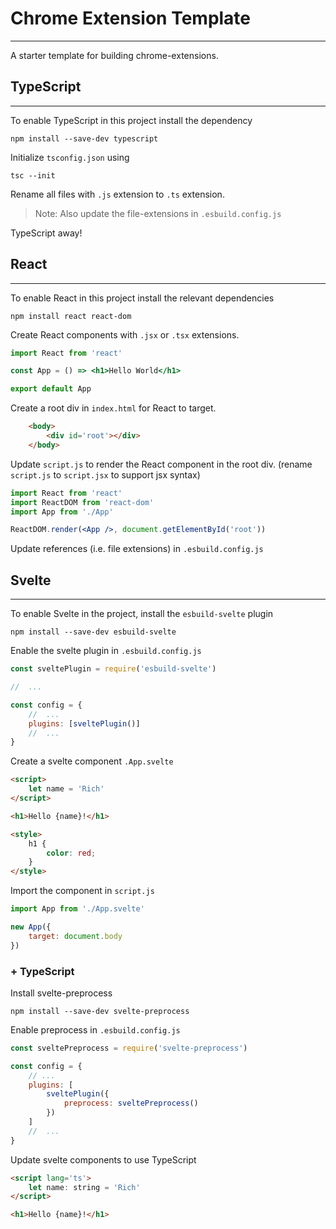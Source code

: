 # Chrome Extension Template
---------------------------

A starter template for building chrome-extensions.

## TypeScript
-------------

To enable TypeScript in this project install the dependency

```
npm install --save-dev typescript
```

Initialize `tsconfig.json` using

```
tsc --init
```

Rename all files with `.js` extension to `.ts` extension. 

>Note: Also update the file-extensions in `.esbuild.config.js`

TypeScript away!

## React
--------

To enable React in this project install the relevant dependencies

```
npm install react react-dom
```

Create React components with `.jsx` or `.tsx` extensions.

```jsx
import React from 'react'

const App = () => <h1>Hello World</h1>

export default App
```

Create a root div in `index.html` for React to target.

```html
    <body>
        <div id='root'></div>
    </body>
```

Update `script.js` to render the React component in the root div. (rename `script.js` to `script.jsx` to support jsx syntax)

```jsx
import React from 'react'
import ReactDOM from 'react-dom'
import App from './App'

ReactDOM.render(<App />, document.getElementById('root'))
```

Update references (i.e. file extensions) in `.esbuild.config.js`

## Svelte
---------

To enable Svelte in the project, install the `esbuild-svelte` plugin

```
npm install --save-dev esbuild-svelte
```

Enable the svelte plugin in `.esbuild.config.js`

```js
const sveltePlugin = require('esbuild-svelte')

//  ...

const config = {
    //  ...
    plugins: [sveltePlugin()]
    //  ...
}

```

Create a svelte component `.App.svelte`

```html
<script>
    let name = 'Rich'
</script>

<h1>Hello {name}!</h1>

<style>
    h1 {
        color: red;
    }
</style>
```

Import the component in `script.js`

```js
import App from './App.svelte'

new App({
    target: document.body
})
```

### + TypeScript

Install svelte-preprocess

```
npm install --save-dev svelte-preprocess
```

Enable preprocess in `.esbuild.config.js`

```js
const sveltePreprocess = require('svelte-preprocess')

const config = {
    // ...
    plugins: [
        sveltePlugin({
            preprocess: sveltePreprocess()
        })
    ]
    //  ...
}
```

Update svelte components to use TypeScript

```html
<script lang='ts'>
    let name: string = 'Rich'
</script>

<h1>Hello {name}!</h1>
```